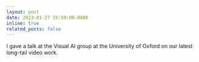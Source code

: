 ```yaml
---
layout: post
date: 2023-01-27 15:59:00-0400
inline: true
related_posts: false
---
```


I gave a talk at the Visual AI group at the University of Oxford on our latest long-tail video work.
